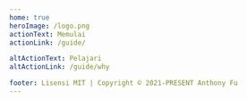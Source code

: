 ```yaml
---
home: true
heroImage: /logo.png
actionText: Memulai
actionLink: /guide/

altActionText: Pelajari
altActionLink: /guide/why

footer: Lisensi MIT | Copyright © 2021-PRESENT Anthony Fu
---
```


